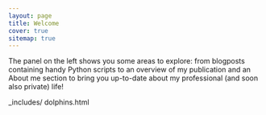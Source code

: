 ```yaml
---
layout: page
title: Welcome
cover: true
sitemap: true
---
```


The panel on the left shows you some areas to explore: from blogposts containing handy Python scripts to an overview of my publication and an About me section to bring you up-to-date about my professional (and soon also private) life!

_includes/
    dolphins.html

<!-- ![home](/assets/img/home_2.jpeg) -->

<!-- <p align="center">
<img src="/assets/img/home_3.jpeg" alt="Carpathian" width="600" height="600" />
</p>

Photo by the author, Carpathian mountains, Ukraine, 2021. -->
